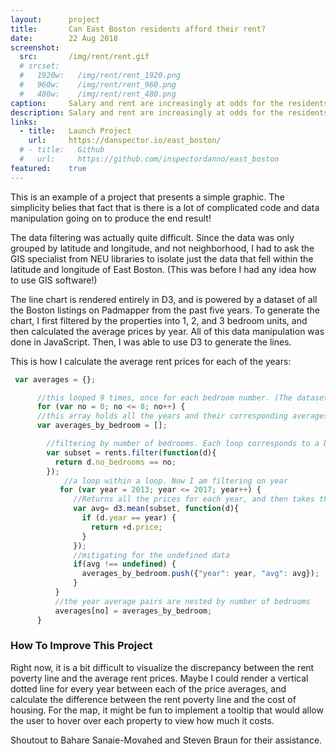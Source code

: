 ```yaml
---
layout:      project
title:       Can East Boston residents afford their rent?
date:        22 Aug 2018
screenshot:
  src:       /img/rent/rent.gif
  # srcset:
  #   1920w:   /img/rent/rent_1920.png
  #   960w:    /img/rent/rent_960.png
  #   480w:    /img/rent/rent_480.png
caption:     Salary and rent are increasingly at odds for the residents of East Boston.
description: Salary and rent are increasingly at odds for the residents of East Boston.
links:
  - title:   Launch Project
    url:     https://danspector.io/east_boston/
  # - title:   Github
  #   url:     https://github.com/inspectordanno/east_boston
featured:    true
---
```

This is an example of a project that presents a simple graphic. The simplicity belies that fact that is there is a lot of complicated code and data manipulation going on to produce the end result!

The data filtering was actually quite difficult. Since the data was only grouped by latitude and longitude, and not neighborhood, I had to ask the GIS specialist from NEU libraries to isolate just the data that fell within the latitude and longitude of East Boston. (This was before I had any idea how to use GIS software!)

The line chart is rendered entirely in D3, and is powered by a dataset of all the Boston listings on Padmapper from the past five years. To generate the chart, I first filtered by the properties into 1, 2, and 3 bedroom units, and then calculated the average prices by year. All of this data manipulation was done in JavaScript. Then, I was able to use D3 to generate the lines.

This is how I calculate the average rent prices for each of the years:

~~~js
 var averages = {};

      //this looped 9 times, once for each bedroom number. (The dataset had 0 - 8 bedroom apartments)
      for (var no = 0; no <= 8; no++) {
      //this array holds all the years and their corresponding averages by number of bedroom  
      var averages_by_bedroom = [];

        //filtering by number of bedrooms. Each loop corresponds to a bedroom number.
        var subset = rents.filter(function(d){
          return d.no_bedrooms == no;
        });
            //a loop within a loop. Now I am filtering on year
           for (var year = 2013; year <= 2017; year++) {
              //Returns all the prices for each year, and then takes the average)
              var avg= d3.mean(subset, function(d){
                if (d.year == year) {
                  return +d.price;
                }
              });
              //mitigating for the undefined data
              if(avg !== undefined) {
                averages_by_bedroom.push({"year": year, "avg": avg});
              }
          }
          //the year average pairs are nested by number of bedrooms 
          averages[no] = averages_by_bedroom;
      }
~~~


### How To Improve This Project
Right now, it is a bit difficult to visualize the discrepancy between the rent poverty line and the average rent prices. Maybe I could render a vertical dotted line for every year between each of the price averages, and calculate the difference between the rent poverty line and the cost of housing. For the map, it might be fun to implement a tooltip that would allow the user to hover over each property to view how much it costs.

Shoutout to Bahare Sanaie-Movahed and Steven Braun for their assistance.